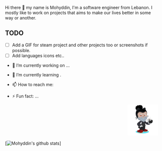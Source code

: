 <p align="left">
  Hi there 👋 my name is Mohyddin, I'm a software engineer from Lebanon. I mostly like to work on projects that aims to make our lives better in some way or another. 
</p>

## TODO
- [ ] Add a GIF for steam project and other projects too or screenshots if possible.
- [ ] Add languages icons etc..

- 🔭 I’m currently working on ...
- 🌱 I’m currently learning .
- 📫 How to reach me:

- ⚡ Fun fact: ...
<p align="right">
<img width="20%" src="/assets/my-octocat.png" alt="My Github Octocat" />
</p>

[![Mohyddin's github stats](https://github-readme-stats.vercel.app/api?username=mohyddintash&show_icons=true&theme=merko&count_private=true)]

<!--
**mohyddintash/mohyddintash** is a ✨ _special_ ✨ repository because its `README.md` (this file) appears on your GitHub profile.

Here are some ideas to get you started:

- 🔭 I’m currently working on ...
- 🌱 I’m currently learning ...
- 👯 I’m looking to collaborate on ...
- 🤔 I’m looking for help with ...
- 💬 Ask me about ...
- 📫 How to reach me: ...
- 😄 Pronouns: ...
- ⚡ Fun fact: ...
-->
